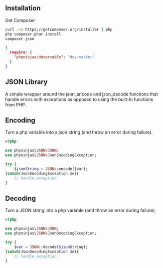 Installation
------------

Get Composer

```bash
curl -sS https://getcomposer.org/installer | php
php composer.phar install
composer.json
```

```json
{
  require: {
    "phpninjas/observable": "dev-master"
  }
}
```

JSON Library
----

A simple wrapper around the json_encode and json_decode functions that handle errors with exceptions as opposed to using the built-in functions from PHP.


Encoding
--------

Turn a php variable into a json string (and throw an error during failure).

```php
<?php

use phpninjas\JSON\JSON;
use phpninjas\JSON\JsonEncodingException;

try {
    $jsonString = JSON::encode($var);
}catch(JsonEncodingException $e){
    // handle exception
}
```


Decoding
--------

Turn a JSON string into a php variable (and throw an error during failure).

```php
<?php

use phpninjas\JSON\JSON;
use phpninjas\JSON\JsonDecodingException;

try {
    $var = JSON::decode($jsonString);
}catch(JsonDecodingException $e){
    // handle exception
}
```
